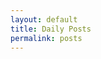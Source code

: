 ```yaml
---
layout: default
title: Daily Posts
permalink: posts
---
```


<head>
    <link rel="stylesheet" href="{{site.baseurl}}/assets/css/Daily.css">
    <meta charset="UTF-8">
</head>

<div class="review card">

</div>